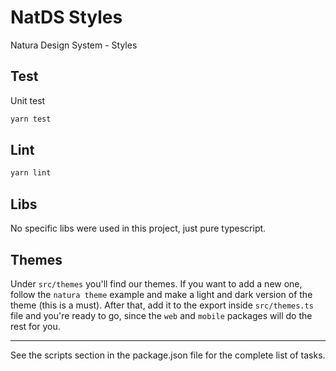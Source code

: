 # NatDS Styles

Natura Design System - Styles

## Test

Unit test

```sh
yarn test
```

## Lint

```sh
yarn lint
```

## Libs

No specific libs were used in this project, just pure typescript.

## Themes

Under `src/themes` you'll find our themes. If you want to add a new one, follow the `natura theme` example and make a light and dark version of the theme (this is a must). After that, add it to the export inside `src/themes.ts` file and you're ready to go, since the `web` and `mobile` packages will do the rest for you.

***
See the scripts section in the package.json file for the complete list of tasks.
